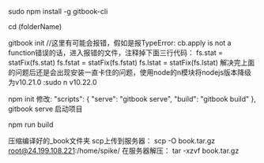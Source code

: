 sudo npm install -g gitbook-cli

cd (folderName)

gitbook init
    //这里有可能会报错，假如是报TypeError: cb.apply is not a function错误的话，进入报错的文件，注释掉下面三行代码：
    fs.stat = statFix(fs.stat)
    fs.fstat = statFix(fs.fstat)
    fs.lstat = statFix(fs.lstat)
     解决完上面的问题后还是会出现安装一直卡住的问题，使用node的n模块将nodejs版本降级为v10.21.0 :sudo n v10.22.0

npm init
    修改:
    "scripts": {
        "serve": "gitbook serve",
        "build": "gitbook build"
    },
gitbook serve 启动项目

npm run build

压缩编译好的_book文件夹
scp上传到服务器：
    scp -O book.tar.gz root@24.199.108.221:/home/spike/
在服务器解压： tar -xzvf book.tar.gz